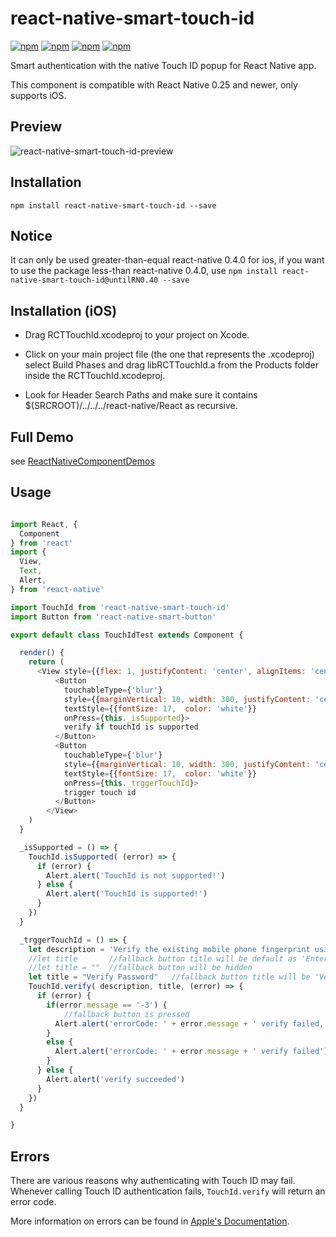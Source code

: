 # react-native-smart-touch-id

[![npm](https://img.shields.io/npm/v/react-native-smart-touch-id.svg)](https://www.npmjs.com/package/react-native-smart-touch-id)
[![npm](https://img.shields.io/npm/dm/react-native-smart-touch-id.svg)](https://www.npmjs.com/package/react-native-smart-touch-id)
[![npm](https://img.shields.io/npm/dt/react-native-smart-touch-id.svg)](https://www.npmjs.com/package/react-native-smart-touch-id)
[![npm](https://img.shields.io/npm/l/react-native-smart-touch-id.svg)](https://github.com/react-native-component/react-native-smart-touch-id/blob/master/LICENSE)

Smart authentication with the native Touch ID popup for React Native app.

This component is compatible with React Native 0.25 and newer, only supports iOS.

## Preview

![react-native-smart-touch-id-preview][1]

## Installation

```
npm install react-native-smart-touch-id --save
```

## Notice

It can only be used greater-than-equal react-native 0.4.0 for ios, if you want to use the package less-than react-native 0.4.0, use `npm install react-native-smart-touch-id@untilRN0.40 --save`


## Installation (iOS)

* Drag RCTTouchId.xcodeproj to your project on Xcode.

* Click on your main project file (the one that represents the .xcodeproj) select Build Phases and drag libRCTTouchId.a from the Products folder inside the RCTTouchId.xcodeproj.

* Look for Header Search Paths and make sure it contains $(SRCROOT)/../../../react-native/React as recursive.

## Full Demo

see [ReactNativeComponentDemos][0]

## Usage

```js

import React, {
  Component
} from 'react'
import {
  View,
  Text,
  Alert,
} from 'react-native'

import TouchId from 'react-native-smart-touch-id'
import Button from 'react-native-smart-button'

export default class TouchIdTest extends Component {

  render() {
    return (
      <View style={{flex: 1, justifyContent: 'center', alignItems: 'center', }}>
          <Button
            touchableType={'blur'}
            style={{marginVertical: 10, width: 300, justifyContent: 'center', height: 40, backgroundColor: 'red', borderRadius: 3, borderWidth: StyleSheet.hairlineWidth, borderColor: 'red', justifyContent: 'center',}}
            textStyle={{fontSize: 17,  color: 'white'}}
            onPress={this._isSupported}>
            verify if touchId is supported
          </Button>
          <Button
            touchableType={'blur'}
            style={{marginVertical: 10, width: 300, justifyContent: 'center', height: 40, backgroundColor: 'red', borderRadius: 3, borderWidth: StyleSheet.hairlineWidth, borderColor: 'red', justifyContent: 'center',}}
            textStyle={{fontSize: 17,  color: 'white'}}
            onPress={this._trggerTouchId}>
            trigger touch id
          </Button>
        </View>
    )
  }

  _isSupported = () => {
    TouchId.isSupported( (error) => {
      if (error) {
        Alert.alert('TouchId is not supported!')
      } else {
        Alert.alert('TouchId is supported!')
      }
    })
  }

  _trggerTouchId = () => {
    let description = 'Verify the existing mobile phone fingerprint using the home key'
    //let title       //fallback button title will be default as 'Enter Password'(localized)
    //let title = ""  //fallback button will be hidden
    let title = "Verify Password"   //fallback button title will be 'Verify Password'(unlocalized)
    TouchId.verify( description, title, (error) => {
      if (error) {
        if(error.message == '-3') {
            //fallback button is pressed
          Alert.alert('errorCode: ' + error.message + ' verify failed, user wants to ' + title)
        }
        else {
          Alert.alert('errorCode: ' + error.message + ' verify failed')
        }
      } else {
        Alert.alert('verify succeeded')
      }
    })
  }

}

```

## Errors

There are various reasons why authenticating with Touch ID may fail.
Whenever calling Touch ID authentication fails, `TouchId.verify` will return an error code.

More information on errors can be found in [Apple's Documentation][2].

[0]: https://github.com/cyqresig/ReactNativeComponentDemos
[1]: http://cyqresig.github.io/img/react-native-smart-touch-id-preview-v1.0.2.gif
[2]: https://developer.apple.com/library/prerelease/ios/documentation/LocalAuthentication/Reference/LAContext_Class/index.html#//apple_ref/c/tdef/LAError